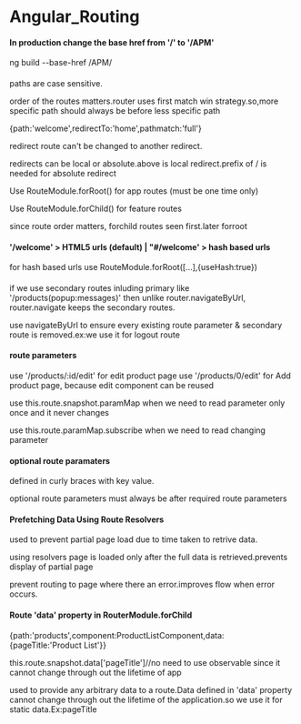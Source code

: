 # Angular_Routing

#### In production change the base href from '/' to '/APM'

ng build --base-href /APM/

####

paths are case sensitive.

order of the routes matters.router uses first match win strategy.so,more specific path should always be before less specific path

{path:'welcome',redirectTo:'home',pathmatch:'full'}

redirect route can't be changed to another redirect.

redirects can be local or absolute.above is local redirect.prefix of / is needed for absolute redirect

Use RouteModule.forRoot() for app routes (must be one time only)

Use RouteModule.forChild() for feature routes

since route order matters, forchild routes seen first.later forroot

#### '/welcome' > HTML5 urls (default) | "#/welcome' > hash based urls

for hash based urls use RouteModule.forRoot([...],{useHash:true})

####

if we use secondary routes inluding primary like '/products(popup:messages)' then unlike router.navigateByUrl, router.navigate keeps the secondary routes.

use navigateByUrl to ensure every existing route parameter & secondary route is removed.ex:we use it for logout route

#### route parameters

use '/products/:id/edit' for edit product page
use '/products/0/edit' for Add product page, because edit component can be reused

use this.route.snapshot.paramMap when we need to read parameter only once and it never changes

use this.route.paramMap.subscribe when we need to read changing parameter

#### optional route paramaters

defined in curly braces with key value.

optional route parameters must always be after required route parameters

#### Prefetching Data Using Route Resolvers

used to prevent partial page load due to time taken to retrive data.

using resolvers page is loaded only after the full data is retrieved.prevents display of partial page

prevent routing to page where there an error.improves flow when error occurs.

#### Route 'data' property in RouterModule.forChild

{path:'products',component:ProductListComponent,data:{pageTitle:'Product List'}}

this.route.snapshot.data['pageTitle']//no need to use observable since it cannot change through out the lifetime of app

used to provide any arbitrary data to a route.Data defined in 'data' property cannot change through out the lifetime of the application.so we use it for static data.Ex:pageTitle
